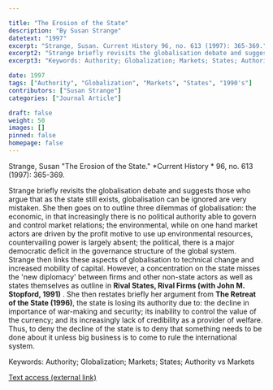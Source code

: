 ```yaml
---

title: "The Erosion of the State"
description: "By Susan Strange"
datetext: "1997"
excerpt: "Strange, Susan. Current History 96, no. 613 (1997): 365-369."
excerpt2: "Strange briefly revisits the globalisation debate and suggests those who argue that as the state still exists, globalisation can be ignored are very mistaken. She then goes on to outline three dilemmas of globalisation: the economic, in that increasingly there is no political authority able to govern and control market relations; the environmental, while on one hand market actors are driven by the profit motive to use up environmental resources, countervailing power is largely absent; the political, there is a major democratic deficit in the governance structure of the global system. Strange then links these aspects of globalisation to technical change and increased mobility of capital. However, a concentration on the state misses the 'new diplomacy' between firms and other non-state actors as well as states themselves as outline in Rival States, Rival Firms: Competition for world market shares (with John M. Stopford and John S. Henley, 1991) . She then restates briefly her argument from The Retreat of the State (1996). The Diffusion of Power in the World Economy (1996), the state is losing its authority due to: the decline in importance of war-making and security; its inability to control the value of the currency; and its increasingly lack of credibility as a provider of welfare. Thus, to deny the decline of the state is to deny that something needs to be done about it unless big business is to come to rule the international system."
excerpt3: "Keywords: Authority; Globalization; Markets; States; Authority vs Markets"

date: 1997
tags: ["Authority", "Globalization", "Markets", "States", "1990's"]
contributors: ["Susan Strange"]
categories: ["Journal Article"]

draft: false
weight: 50
images: []
pinned: false
homepage: false
---
```


Strange, Susan "The Erosion of the State." *Current History * 96, no. 613 (1997): 365-369.

Strange briefly revisits the globalisation debate and suggests those who argue that as the state still exists, globalisation can be ignored are very mistaken. She then goes on to outline three dilemmas of globalisation: the economic, in that increasingly there is no political authority able to govern and control market relations; the environmental, while on one hand market actors are driven by the profit motive to use up environmental resources, countervailing power is largely absent; the political, there is a major democratic deficit in the governance structure of the global system. Strange then links these aspects of globalisation to technical change and increased mobility of capital. However, a concentration on the state misses the 'new diplomacy' between firms and other non-state actors as well as states themselves as outline in **Rival States, Rival Firms (with John M. Stopford, 1991)** . She then restates briefly her argument from **The Retreat of the State (1996)**, the state is losing its authority due to: the decline in importance of war-making and security; its inability to control the value of the currency; and its increasingly lack of credibility as a provider of welfare. Thus, to deny the decline of the state is to deny that something needs to be done about it unless big business is to come to rule the international system.

Keywords: Authority; Globalization; Markets; States; Authority vs Markets

[Text access (external link)](https://www.jstor.org/stable/45317739)
